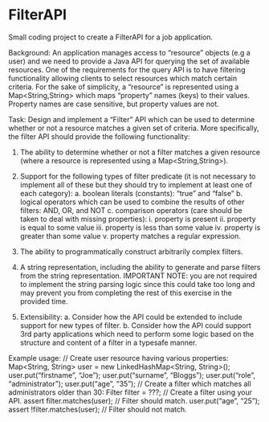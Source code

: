 # FilterAPI
Small coding project to create a FilterAPI for a job application. 

Background:
An application manages access to “resource” objects (e.g a user) and we need to provide a Java API for querying the set of available resources. One of the requirements for the query API is to have filtering functionality allowing clients to select resources which match certain criteria. For the sake of simplicity, a “resource” is represented using a Map&lt;String,String> which maps “property” names (keys) to their values. Property names are case sensitive, but property values are not.

Task:
Design and implement a “Filter” API which can be used to determine whether or not a resource matches a given set of
criteria. More specifically, the filter API should provide the following functionality:

1. The ability to determine whether or not a filter matches a given resource (where a resource is represented using a
Map<String,String>).

2. Support for the following types of filter predicate (it is not necessary to implement all of these but they should try to
implement at least one of each category):
a. boolean literals (constants): “true” and “false”
b. logical operators which can be used to combine the results of other filters: AND, OR, and NOT
c. comparison operators (care should be taken to deal with missing properties):
i. property is present
ii. property is equal to some value
iii. property is less than some value
iv. property is greater than some value
v. property matches a regular expression.

3. The ability to programmatically construct arbitrarily complex filters.

4. A string representation, including the ability to generate and parse filters from the string representation.
IMPORTANT NOTE: you are not required to implement the string parsing logic since this could take too long and
may prevent you from completing the rest of this exercise in the provided time.

5. Extensibility:
a. Consider how the API could be extended to include support for new types of filter.
b. Consider how the API could support 3rd party applications which need to perform some logic based on the
structure and content of a filter in a type­safe manner.

Example usage:
// Create user resource having various properties:
Map<String, String> user = new LinkedHashMap<String, String>();
user.put(“firstname”, “Joe”);
user.put(“surname”, “Bloggs”);
user.put(“role”, “administrator”);
user.put(“age”, “35”);
// Create a filter which matches all administrators older than 30:
Filter filter = ???; // Create a filter using your API.
assert filter.matches(user); // Filter should match.
user.put(“age”, “25”);
assert !filter.matches(user); // Filter should not match.
